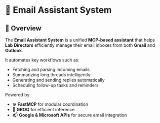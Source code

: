 # 📧 Email Assistant System

## 🧠 Overview

The **Email Assistant System** is a unified **MCP-based assistant** that helps **Lab Directors** efficiently manage their email inboxes from both **Gmail** and **Outlook**.  

It automates key workflows such as:
- Fetching and parsing incoming emails  
- Summarizing long threads intelligently  
- Generating and sending replies automatically  
- Scheduling follow-up tasks and reminders  

Powered by:
- ⚙️ **FastMCP** for modular coordination  
- 🧠 **GROQ** for efficient inference  
- 📬 **Google & Microsoft APIs** for secure email integration
